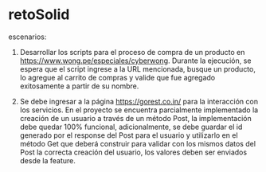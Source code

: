 # retoSolid
escenarios:

1.	Desarrollar los scripts para el proceso de compra de un producto en https://www.wong.pe/especiales/cyberwong. Durante la ejecución, se espera que el script ingrese a la URL mencionada, busque un producto, lo agregue al carrito de compras y valide que fue agregado exitosamente a partir de su nombre. 

2.	Se debe ingresar a la página https://gorest.co.in/ para la interacción con los servicios. En el proyecto se encuentra parcialmente implementado la creación de un usuario a través de un método Post, la implementación debe quedar 100% funcional, adicionalmente, se debe guardar el id generado por el response del Post para el usuario y utilizarlo en el método Get que deberá construir para validar con los mismos datos del Post la correcta creación del usuario, los valores deben ser enviados desde la feature. 
